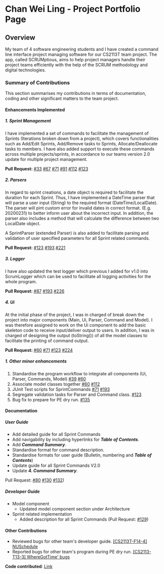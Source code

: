 # Chan Wei Ling - Project Portfolio Page


## Overview
My team of 4 software engineering students and I have created a command line interface project managing 
software for our CS2113T team project. The app, called SCRUMptious, aims to help project managers handle 
their project teams efficiently with the help of the SCRUM methodology and digital technologies.

### Summary of Contributions
This section summarises my contributions in terms of documentation, coding and other significant matters to the team project.

#### Enhancements Implemented
##### 1. Sprint Management
I have implemented a set of commands to facilitate the management of Sprints (Iterations broken down from a project), which covers 
functionalities such as Add/Edit Sprints, Add/Remove tasks to Sprints, Allocate/Deallocate tasks to members. I have also 
added support to execute these commands across multiple projects/sprints, in accordance to our teams version 2.0 update for
multiple project management.


**Pull Request:** 
    [#33](https://github.com/AY2021S1-CS2113T-F11-4/tp/pull/33) 
    [#67](https://github.com/AY2021S1-CS2113T-F11-4/tp/pull/67) 
    [#71](https://github.com/AY2021S1-CS2113T-F11-4/tp/pull/71)
    [#91](https://github.com/AY2021S1-CS2113T-F11-4/tp/pull/91)
    [#112](https://github.com/AY2021S1-CS2113T-F11-4/tp/pull/112)
    [#123](https://github.com/AY2021S1-CS2113T-F11-4/tp/pull/123) 
 
##### 2. Parsers
In regard to sprint creations, a date object is required to facilitate the duration for each Sprint. Thus, I have implemented
a DateTime parser that will parse a user input (String) to the required format (DateTime/LocalDate). The parser will 
pint custom error for invalid dates in correct format. (E.g. 20200231) to better inform user about the incorrect input.
In addition, the parser also includes a method that will calculate the difference between two LocalDate object.


A SprintParser (extended Parser) is also added to facilitate parsing and validation of user specified parameters for all Sprint related commands.

**Pull Request:** 
    [#123](https://github.com/AY2021S1-CS2113T-F11-4/tp/pull/123) 
    [#193](https://github.com/AY2021S1-CS2113T-F11-4/tp/pull/193) 
    [#221](https://github.com/AY2021S1-CS2113T-F11-4/tp/pull/221) 

##### 3. Logger
I have also updated the test logger which previous I added for v1.0 into ScrumLogger which can be used to facilitate all
logging activities for the whole program. 


**Pull Request:** 
    [#87](https://github.com/AY2021S1-CS2113T-F11-4/tp/pull/87) 
    [#193](https://github.com/AY2021S1-CS2113T-F11-4/tp/pull/193) 
    [#226](https://github.com/AY2021S1-CS2113T-F11-4/tp/pull/226)
##### 4. Ui
At the initial phase of the project, I was in charged of break down the project into major components (Main, Ui, Parser, Command and Model).
I was therefore assigned to work on the Ui component to add the basic skeleton code to receive input/deliver output to users.
In addition, I was in charged of designing the output (toString()) of all the model classes to facilitate the printing of command output. 


**Pull Request:** 
    [#60](https://github.com/AY2021S1-CS2113T-F11-4/tp/pull/60) 
    [#71](https://github.com/AY2021S1-CS2113T-F11-4/tp/pull/71)
    [#123](https://github.com/AY2021S1-CS2113T-F11-4/tp/pull/123)
    [#224](https://github.com/AY2021S1-CS2113T-F11-4/tp/pull/224)

##### 1. Other minor enhancements
1. Standardise the program workflow to integrate all components (Ui, Parser, Commands, Model) 
[#39](https://github.com/AY2021S1-CS2113T-F11-4/tp/pull/39) 
[#60](https://github.com/AY2021S1-CS2113T-F11-4/tp/pull/60) 
1. Associate model classes together 
[#60](https://github.com/AY2021S1-CS2113T-F11-4/tp/pull/60)
[#112](https://github.com/AY2021S1-CS2113T-F11-4/tp/pull/112)
1. JUnit Test scripts for SprintCommands 
[#71](https://github.com/AY2021S1-CS2113T-F11-4/tp/pull/71) 
[#193](https://github.com/AY2021S1-CS2113T-F11-4/tp/pull/193) 
1. Segregate validation tasks for Parser and Command class.
[#123](https://github.com/AY2021S1-CS2113T-F11-4/tp/pull/123) 
1. Bug fix to prepare for PE dry run.
[#135](https://github.com/AY2021S1-CS2113T-F11-4/tp/pull/135) 

#### Documentation
##### User Guide 
  * Add detailed guide for all Sprint Commands 
  * Add navigability by including hyperlinks for _**Table of Contents**_.
  * Add _**Command Summary**_.
  * Standardise format for command description.
  * Standardise formats for user guide (Bulletin, numbering and _**Table of Contents**_)
  * Update guide for all Sprint Commands V2.0
  * Update _**4. Command Summary**_.
  
 Pull Request: [#80](https://github.com/AY2021S1-CS2113T-F11-4/tp/pull/80) [#130](https://github.com/AY2021S1-CS2113T-F11-4/tp/pull/130) [#132](https://github.com/AY2021S1-CS2113T-F11-4/tp/pull/132))
##### Developer Guide 
* Model component  
  * Updated model component section under Architecture
* Sprint related implementation  
    * Added description for all Sprint Commands
(Pull Request: [#129](https://github.com/AY2021S1-CS2113T-F11-4/tp/pull/129))
#### Other Contributions
* Reviewed bugs for other team's developer guide. [[CS2113T-F14-4] NUSchedule](https://github.com/nus-cs2113-AY2021S1/tp/pull/131)  
* Reported bugs for other team's program during PE dry run. [[CS2113-T13-3] WhereGotTime' bugs](https://github.com/chocomango/ped/issues)  
    
**Code contributed**: [Link](https://nus-cs2113-ay2021s1.github.io/tp-dashboard/#breakdown=true&search=chocomango&sort=groupTitle&sortWithin=title&since=2020-09-27&timeframe=commit&mergegroup=&groupSelect=groupByRepos&checkedFileTypes=docs~functional-code~test-code~other)  